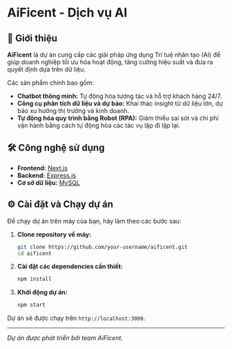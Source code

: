# AiFicent - Dịch vụ AI

## 🚀 Giới thiệu

**AiFicent** là dự án cung cấp các giải pháp ứng dụng Trí tuệ nhân tạo (AI) để giúp doanh nghiệp tối ưu hóa hoạt động, tăng cường hiệu suất và đưa ra quyết định dựa trên dữ liệu.

Các sản phẩm chính bao gồm:

- **Chatbot thông minh:** Tự động hóa tương tác và hỗ trợ khách hàng 24/7.
- **Công cụ phân tích dữ liệu và dự báo:** Khai thác insight từ dữ liệu lớn, dự báo xu hướng thị trường và kinh doanh.
- **Tự động hóa quy trình bằng Robot (RPA):** Giảm thiểu sai sót và chi phí vận hành bằng cách tự động hóa các tác vụ lặp đi lặp lại.

## 🛠️ Công nghệ sử dụng

- **Frontend:** [Next.js](https://nextjs.org/)
- **Backend:** [Express.js](https://expressjs.com/)
- **Cơ sở dữ liệu:** [MySQL](https://www.mysql.com/)

## ⚙️ Cài đặt và Chạy dự án

Để chạy dự án trên máy của bạn, hãy làm theo các bước sau:

1.  **Clone repository về máy:**

    ```bash
    git clone https://github.com/your-username/aificent.git
    cd aificent
    ```

2.  **Cài đặt các dependencies cần thiết:**

    ```bash
    npm install
    ```

3.  **Khởi động dự án:**
    ```bash
    npm start
    ```

Dự án sẽ được chạy trên `http://localhost:3000`.

---

_Dự án được phát triển bởi team AiFicent._
